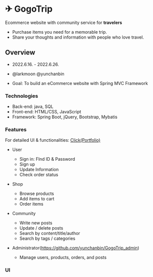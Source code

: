 # ✈ GogoTrip

Ecommerce website with community service for <b>travelers</b>

- Purchase items you need for a memorable trip.
- Share your thoughts and information with people who love travel.



## Overview

- 2022.6.16. - 2022.6.26.

- @larkmoon @yunchanbin

- Goal: To build an eCommerce website with Spring MVC Framework

  

### Technologies

- Back-end: java, SQL
- Front-end: HTML/CSS, JavaScript
- Framework: Spring Boot, jQuery, Bootstrap, Mybatis



### Features

For detailed UI & functionalities: [Click(Portfolio)](https://github.com/larkmoon/GogoTrip_shop/blob/master/gogotrip_portfolio.pdf)

- User

  - Sign in: FInd ID & Password
  - Sign up
  - Update Information
  - Check order status

- Shop

  - Browse products
  - Add items to cart
  - Order items

- Community

  - Write new posts
  - Update / delete posts
  - Search by content/title/author
  - Search by tags / categories

- Administrator(https://github.com/yunchanbin/GogoTrip_admin)

  - Manage users, products, orders, and posts

    

### UI

